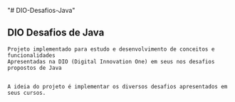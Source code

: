 "# DIO-Desafios-Java"

DIO Desafios de Java 
-
    Projeto implementado para estudo e desenvolvimento de conceitos e funcionalidades 
    Apresentadas na DIO (Digital Innovation One) em seus nos desafios propostos de Java
    

    A ideia do projeto é implementar os diversos desafios apresentados em seus cursos.